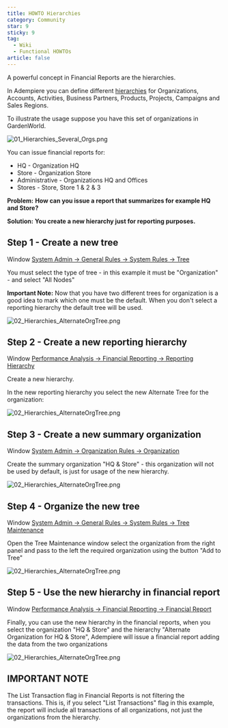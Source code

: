 ```yaml
---
title: HOWTO Hierarchies
category: Community
star: 9
sticky: 9
tag:
  - Wiki
  - Functional HOWTOs
article: false
---
```


A powerful concept in Financial Reports are the hierarchies.

In Adempiere you can define different [hierarchies](https://wiki.adempiere.net/ManPageW_ReportingHierarchy) for Organizations, Accounts, Activities, Business Partners, Products, Projects, Campaigns and Sales Regions.

To illustrate the usage suppose you have this set of organizations in GardenWorld.

![01_Hierarchies_Several_Orgs.png](/assets/img/community/functional-howtos/01_Hierarchies_Several_Orgs.png)

You can issue financial reports for:

- HQ - Organization HQ
- Store - Organization Store
- Administrative - Organizations HQ and Offices
- Stores - Store, Store 1 & 2 & 3

**Problem:** **How can you issue a report that summarizes for example HQ and Store?**

**Solution:** **You create a new hierarchy just for reporting purposes.**
## Step 1 - Create a new tree

Window [System Admin -> General Rules -> System Rules -> Tree](a)

You must select the type of tree - in this example it must be "Organization" - and select "All Nodes"

**Important Note:** Now that you have two different trees for organization is a good idea to mark which one must be the default. When you don't select a reporting hierarchy the default tree will be used.

![02_Hierarchies_AlternateOrgTree.png](/assets/img/community/functional-howtos/02_Hierarchies_AlternateOrgTree.png)

## Step 2 - Create a new reporting hierarchy

Window [Performance Analysis -> Financial Reporting -> Reporting Hierarchy](a)

Create a new hierarchy.

In the new reporting hierarchy you select the new Alternate Tree for the organization:

![02_Hierarchies_AlternateOrgTree.png](/assets/img/community/functional-howtos/03_Hierarchies_ReportingHierarchy.png)

## Step 3 - Create a new summary organization

Window [System Admin -> Organization Rules -> Organization](a)

Create the summary organization "HQ & Store" - this organization will not be used by default, is just for usage of the new hierarchy.

![02_Hierarchies_AlternateOrgTree.png](/assets/img/community/functional-howtos/04_Hierarchies_NewSummaryOrganization.png)

## Step 4 - Organize the new tree

Window [System Admin -> General Rules -> System Rules -> Tree Maintenance](a)

Open the Tree Maintenance window select the organization from the right panel and pass to the left the required organization using the button "Add to Tree"

![02_Hierarchies_AlternateOrgTree.png](/assets/img/community/functional-howtos/05_Hierarchies_OrganizeNewTree.png)

## Step 5 - Use the new hierarchy in financial report

Window [Performance Analysis -> Financial Reporting -> Financial Report](a)

Finally, you can use the new hierarchy in the financial reports, when you select the organization "HQ & Store" and the hierarchy "Alternate Organization for HQ & Store", Adempiere will issue a financial report adding the data from the two organizations

![02_Hierarchies_AlternateOrgTree.png](/assets/img/community/functional-howtos/06_Hierarchies_FinReport.png)

## IMPORTANT NOTE

The List Transaction flag in Financial Reports is not filtering the transactions. This is, if you select "List Transactions" flag in this example, the report will include all transactions of all organizations, not just the organizations from the hierarchy.
